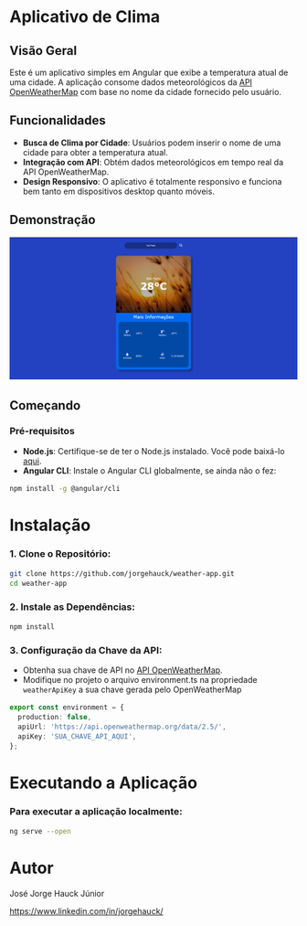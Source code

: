# Aplicativo de Clima

## Visão Geral

Este é um aplicativo simples em Angular que exibe a temperatura atual de uma cidade. A aplicação consome dados meteorológicos da [API OpenWeatherMap](https://openweathermap.org/api) com base no nome da cidade fornecido pelo usuário.

## Funcionalidades

- **Busca de Clima por Cidade**: Usuários podem inserir o nome de uma cidade para obter a temperatura atual.
- **Integração com API**: Obtém dados meteorológicos em tempo real da API OpenWeatherMap.
- **Design Responsivo**: O aplicativo é totalmente responsivo e funciona bem tanto em dispositivos desktop quanto móveis.

## Demonstração

![Captura de Tela do Aplicativo](https://github.com/jorgehauck/assets/blob/main/weather-app/weather-home.png)

## Começando

### Pré-requisitos

- **Node.js**: Certifique-se de ter o Node.js instalado. Você pode baixá-lo [aqui](https://nodejs.org/).
- **Angular CLI**: Instale o Angular CLI globalmente, se ainda não o fez:

```bash
npm install -g @angular/cli
```
# Instalação

### 1. Clone o Repositório:

```bash
git clone https://github.com/jorgehauck/weather-app.git
cd weather-app
```

### 2. Instale as Dependências: 
```bash
npm install
```

### 3. Configuração da Chave da API: 
 * Obtenha sua chave de API no [API OpenWeatherMap](https://openweathermap.org/api).
 * Modifique no projeto o arquivo environment.ts na propriedade `weatherApiKey` a sua chave gerada pelo OpenWeatherMap

```typescript
export const environment = {
  production: false,
  apiUrl: 'https://api.openweathermap.org/data/2.5/',
  apiKey: 'SUA_CHAVE_API_AQUI',
};
```

# Executando a Aplicação 
### Para executar a aplicação localmente:

```bash
ng serve --open
```

# Autor 
 José Jorge Hauck Júnior
 
https://www.linkedin.com/in/jorgehauck/

